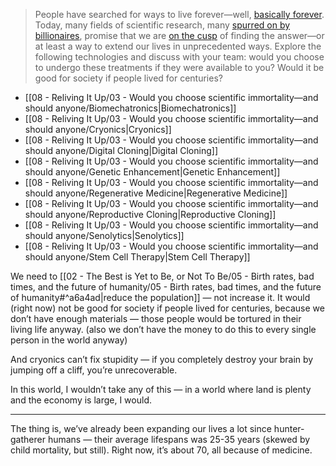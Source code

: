 > People have searched for ways to live forever—well, [basically forever](https://www.washingtonpost.com/history/2022/05/01/immortality-gilgamesh-bezos-thiel/). Today, many fields of scientific research, many [spurred on by billionaires](https://abcnews.go.com/blogs/technology/2012/08/human-immortality-in-33-years-claims-dmitry-itskovs-2045-initiative), promise that we are [on the cusp](https://www.cnbc.com/2019/05/08/techs-next-big-disruption-could-be-delaying-death.html) of finding the answer—or at least a way to extend our lives in unprecedented ways. Explore the following technologies and discuss with your team: would you choose to undergo these treatments if they were available to you? Would it be good for society if people lived for centuries?

- [[08 - Reliving It Up/03 - Would you choose scientific immortality—and should anyone/Biomechatronics\|Biomechatronics]]
- [[08 - Reliving It Up/03 - Would you choose scientific immortality—and should anyone/Cryonics\|Cryonics]]
- [[08 - Reliving It Up/03 - Would you choose scientific immortality—and should anyone/Digital Cloning\|Digital Cloning]]
- [[08 - Reliving It Up/03 - Would you choose scientific immortality—and should anyone/Genetic Enhancement\|Genetic Enhancement]]
- [[08 - Reliving It Up/03 - Would you choose scientific immortality—and should anyone/Regenerative Medicine\|Regenerative Medicine]]
- [[08 - Reliving It Up/03 - Would you choose scientific immortality—and should anyone/Reproductive Cloning\|Reproductive Cloning]]
- [[08 - Reliving It Up/03 - Would you choose scientific immortality—and should anyone/Senolytics\|Senolytics]]
- [[08 - Reliving It Up/03 - Would you choose scientific immortality—and should anyone/Stem Cell Therapy\|Stem Cell Therapy]]


We need to [[02 - The Best is Yet to Be, or Not To Be/05 - Birth rates, bad times, and the future of humanity/05 - Birth rates, bad times, and the future of humanity#^a6a4ad\|reduce the population]] — not increase it. It would (right now) not be good for society if people lived for centuries, because we don’t have enough materials — those people would be tortured in their living life anyway. (also we don’t have the money to do this to every single person in the world anyway)

And cryonics can’t fix stupidity — if you completely destroy your brain by jumping off a cliff, you’re unrecoverable.

In this world, I wouldn’t take any of this — in a world where land is plenty and the economy is large, I would.

---

The thing is, we’ve already been expanding our lives a lot since hunter-gatherer humans — their average lifespans was 25-35 years (skewed by child mortality, but still). Right now, it’s about 70, all because of medicine.
